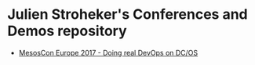 # Julien Stroheker's Conferences and Demos repository

* [MesosCon Europe 2017 - Doing real DevOps on DC/OS](./MesosConEurope2017/README.md)